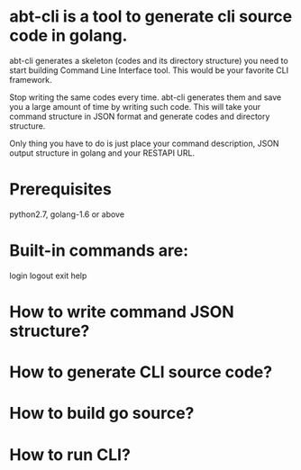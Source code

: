 # abt-cli is a tool to generate cli source code in golang.
abt-cli generates a skeleton (codes and its directory structure) you need to start building Command Line Interface tool.
This would be your favorite CLI framework.

Stop writing the same codes every time. abt-cli generates them and save you a large amount of time by writing such code.
This will take your command structure in JSON format and generate codes and directory structure.

Only thing you have to do is just place your command description, JSON output structure in golang and your RESTAPI URL.


# Prerequisites
  python2.7, golang-1.6 or above
  
# Built-in commands are:
login
logout
exit
help

# How to write command JSON structure?

# How to generate CLI source code?

# How to build go source?

# How to run CLI?


